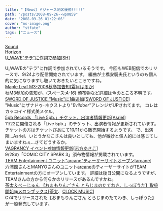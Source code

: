 ```yaml
---
title: "【News】ドジャース地区優勝!!!!!"
path: "/posts/2008-09-26--wp0859"
date: "2008-09-26 01:22:06"
cover: "no-image.png"
author: "stfate"
tags: ["ニュース"]
---
```


<style type="text/css">
<!--
p {white-space: pre-wrap};
-->
</style>

<a class="topics" href="http://www.soundhorizon.com/history/others.html" target="_blank">Sound Horizon U_WAVE"テラ"に作詞で参加</a><span class="junre">[<a href="http://sound-horizon.net/" target="_blank">SH</a>]</span>
<div class="news">U_WAVEの"テラ"に作詞で参加されているそうです。
今回もWEB配信でのリリースで、9/24より配信開始されています。
編曲が土橋安騎夫氏というのも個人的に気になりますし聴いておきたいところですね。</div>
<a class="topics" href="http://shimotsukin.com/" target="_blank">Maple Leaf M3-2008秋参加告知</a><span class="junre">[<a href="http://shimotsukin.com/" target="_blank">霜月はるか</a>]</span>
<div class="news">秋M3参加の告知が。(スペース:<em>A-16</em>)
頒布物など詳細は今のところ不明です。</div>
<a class="topics" href="http://www.soj.razor.jp/" target="_blank">SWORD OF JUSTICE "Music"に1曲追加</a><span class="junre">[<a href="http://www.soj.razor.jp/" target="_blank">SWORD OF JUSTICE</a>]</span>
<div class="news">"Music"にザナドゥ･ネクストより"<em>Evildoer</em>"アレンジがUPされてます。
コレはカッコイイ様式美メタル。</div>
<a class="topics" href="http://www.5pb.jp/live5pb/" target="_blank">5pb Records 「Live 5pb.」チケット、出演者情報更新</a><span class="junre">[<a href="http://www.asriel.jp/m/" target="_blank">Asriel</a>]</span>
<div class="news">11/22に開催される「Live 5pb.」のチケット、出演者情報が更新されています。
チケットの方はチケットぴあにて10/11から販売開始するようです。
で、出演陣…Asriel、いとうかなこさんは良いとしても、他が微妙と個人的には感じてしまいますねぇ…さてどうするか。</div>
<a class="topics" href="http://www.vagrancy.jp/" target="_blank">VAGRANCY イベント参加情報更新</a><span class="junre">[<a href="http://www.vagrancy.jp/" target="_blank">志方あきこ</a>]</span>
<div class="news">9/28の「COMIC CITY SPARK 3」頒布物情報が掲載されています。</div>
<a class="topics" href="http://www.team-e.co.jp/sp/arcane/" target="_blank">TEAM Entertainment ユニット"arcane"ティーザーサイトオープン</a><span class="junre">[<a href="http://www.arcane.jp/" target="_blank">arcane</a>]</span>
<div class="news">六浦館さんとMANYOさんのユニット<a href="http://www.arcane.jp/" target="_blank">arcane</a>のティーザーサイトがTEAM Entertainmentの方にオープンしています。
詳細は後日公開になるようですが、TEAMさんの方から何らかのリリースがあるんですかね。</div>
<a class="topics" href="http://shop.melonbooks.co.jp/tsuhan/system/index.php?RATED=18&SPECIAL=sp_ringo_torajima&RTO=&DATE=&ITEM_ID=&MAKER_FULL=&ADD_CART=" target="_blank">茶太＆ぺーじゅん 【おまもりんごさん とらじまのたてわき、しっぽうた】取扱開始@メロンブックス</a><span class="junre">[<a href="http://chata.moo.jp/" target="_blank">茶太</a>、<a href="http://www.clock-music.com/" target="_blank">CLOCK MUSIC</a>]</span>
<div class="news">C74でリリースされた【おまもりんごさん とらじまのたてわき、しっぽうた】が一般発売しています。</div>
